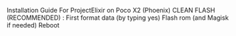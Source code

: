 Installation Guide For ProjectElixir on Poco X2 (Phoenix)
CLEAN FLASH (RECOMMENDED) :
First format data (by typing yes)
Flash rom (and Magisk if needed)
Reboot

